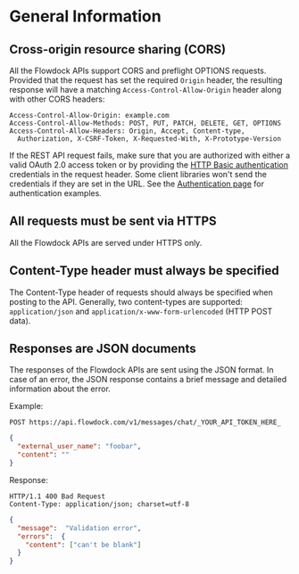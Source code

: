 # General Information
## Cross-origin resource sharing (CORS)
All the Flowdock APIs support CORS and preflight OPTIONS requests. Provided that the request has set the required `Origin` header, the resulting response will have a matching `Access-Control-Allow-Origin` header along with other CORS headers:

```
Access-Control-Allow-Origin: example.com
Access-Control-Allow-Methods: POST, PUT, PATCH, DELETE, GET, OPTIONS
Access-Control-Allow-Headers: Origin, Accept, Content-type,
  Authorization, X-CSRF-Token, X-Requested-With, X-Prototype-Version
```

If the REST API request fails, make sure that you are authorized with either a valid OAuth 2.0 access token or by providing the [HTTP Basic authentication](http://en.wikipedia.org/wiki/Basic_access_authentication) credentials in the request header. Some client libraries won't send the credentials if they are set in the URL. See the [Authentication page](Authentication) for authentication examples.

## All requests must be sent via HTTPS

All the Flowdock APIs are served under HTTPS only.

## Content-Type header must always be specified

The Content-Type header of requests should always be specified when posting to the API. Generally, two content-types are supported: `application/json` and `application/x-www-form-urlencoded` (HTTP POST data).

## Responses are JSON documents

The responses of the Flowdock APIs are sent using the JSON format. In case of an error, the JSON response contains a brief message and detailed information about the error.

Example:

```
POST https://api.flowdock.com/v1/messages/chat/_YOUR_API_TOKEN_HERE_
```

```json
{
  "external_user_name": "foobar",
  "content": ""
}
```

Response:

```
HTTP/1.1 400 Bad Request
Content-Type: application/json; charset=utf-8
```
```json
{
  "message":  "Validation error",
  "errors":  {
    "content": ["can't be blank"]
  }
}
```
